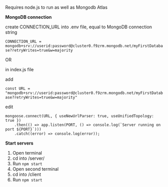 Requires node.js to run as well as Mongodb Atlas


**MongoDB connection**

create CONNECTION_URL into .env file, equal to MongoDB connection string

`CONNECTION_URL = mongodb+srv://userid:password@cluster0.f9zrm.mongodb.net/myFirstDatabase?retryWrites=true&w=majority`

OR

in index.js file

add 

`const URL = "mongodb+srv://userid:password@cluster0.f9zrm.mongodb.net/myFirstDatabase?retryWrites=true&w=majority"`

edit

```
mongoose.connect(URL, { useNewUrlParser: true, useUnifiedTopology: true })
    .then(() => app.listen(PORT, () => console.log(`Server running on port ${PORT}`)))
    .catch((error) => console.log(error));
```
    
 **Start servers**
 
1. Open terminal
2. cd into /server/
3. Run `npm start`
4. Open second terminal
5. cd into /client
6. Run `npm start`
